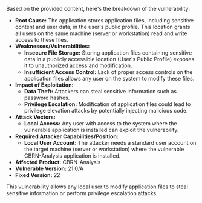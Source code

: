 Based on the provided content, here's the breakdown of the vulnerability:

*   **Root Cause:** The application stores application files, including sensitive content and user data, in the user's public profile. This location grants all users on the same machine (server or workstation) read and write access to these files.
*   **Weaknesses/Vulnerabilities:**
    *   **Insecure File Storage:** Storing application files containing sensitive data in a publicly accessible location (User's Public Profile) exposes it to unauthorized access and modification.
    *   **Insufficient Access Control:**  Lack of proper access controls on the application files allows any user on the system to modify these files.
*   **Impact of Exploitation:**
    *   **Data Theft:** Attackers can steal sensitive information such as password hashes.
    *   **Privilege Escalation:** Modification of application files could lead to privilege elevation attacks by potentially injecting malicious code.
*   **Attack Vectors:**
    *   **Local Access:** Any user with access to the system where the vulnerable application is installed can exploit the vulnerability.
*   **Required Attacker Capabilities/Position:**
    *   **Local User Account:** The attacker needs a standard user account on the target machine (server or workstation) where the vulnerable CBRN-Analysis application is installed.
*   **Affected Product:** CBRN-Analysis
*   **Vulnerable Version:** 21.0/A
*  **Fixed Version:** 22

This vulnerability allows any local user to modify application files to steal sensitive information or perform privilege escalation attacks.